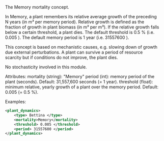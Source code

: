 The Memory mortality concept.

In Memory, a plant remembers its relative average growth of the preceding N years (in m³ per memory period). 
Relative growth is defined as the fraction of growth in plant biomass (in m³ per m³). 
If the relative growth falls below a certain threshold, a plant dies.
The default threshold is 0.5 % (i.e. <threshold> 0.005 </threshold>).
The default memory period is 1 year (i.e. <period> 31557600 </period>).

This concept is based on mechanistic causes, e.g. slowing down of growth due external perturbations. 
A plant can survive a period of resource scarcity but if conditions do not improve, the plant dies.

No stochasticity involved in this module.

Attributes:
    mortality (string): "Memory"
    period (int): memory period of the plant (seconds). Default: 31,557,600 seconds (= 1 year).
    threshold (float): minimum relative, yearly growth of a plant over the memory period. Default: 0.005 (= 0.5 %).

Examples:
```xml
<plant_dynamics>
    <type> Bettina </type>
    <mortality>Memory</mortality>
    <threshold> 0.005 </threshold>
    <period> 31557600 </period>
</plant_dynamics>
```


